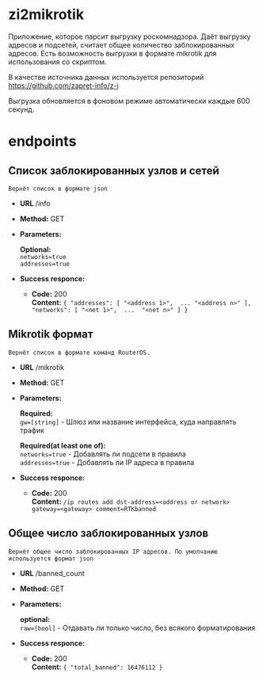 # zi2mikrotik
Приложение, которое парсит выгрузку роскомнадзора. Даёт выгрузку адресов и подсетей, считает общее количество заблокированных адресов.
Есть возможность выгрузки в формате mikrotik для использования со скриптом. 

В качестве источника данных используется репозиторий https://github.com/zapret-info/z-i

Выгрузка обновляется в фоновом режиме автоматически каждые 600 секунд.

# endpoints

**Список заблокированных узлов и сетей**
----
    Вернёт список в формате json  

* **URL**
    /info 
    
* **Method:**
    GET
    
* **Parameters:**
    
     **Optional:**     
    `networks=true`   
    `addresses=true`
    
* **Success responce:**
    * **Code:** 200 <br />
        **Content:** `{
  "addresses": [
    "<address 1>", 
    ...
    "<address n>"
  ], 
  "networks": [
    "<net 1>", 
    ... 
    "<net n>"
  ]
}`

**Mikrotik формат**
----
    Вернёт список в формате команд RouterOS.

* **URL**
    /mikrotik 
    
* **Method:**
    GET
    
* **Parameters:**

    **Required:**     
    `gw=[string]` - Шлюз или название интерфейса, куда направлять трафик
    
    **Required(at least one of):**     
    `networks=true` - Добавлять ли подсети в правила  
    `addresses=true` - Добавлять ли IP адреса в правила
       
    
* **Success responce:**
    * **Code:** 200 <br />
        **Content:** 
        `/ip routes add dst-address=<address or network> gateway=<gateway> comment=RTKbanned`

  
**Общее число заблокированных узлов**
----
    Вернёт общее число заблокированных IP адресов. По умолчанию используется формат json

* **URL**
    /banned_count 
    
* **Method:**
    GET
    
* **Parameters:**

    **optional:**     
    `raw=[bool]` - Отдавать ли только число, без всякого форматирования
       
    
* **Success responce:**
    * **Code:** 200 <br />
        **Content:** 
        `{
  "total_banned": 16476112
}`